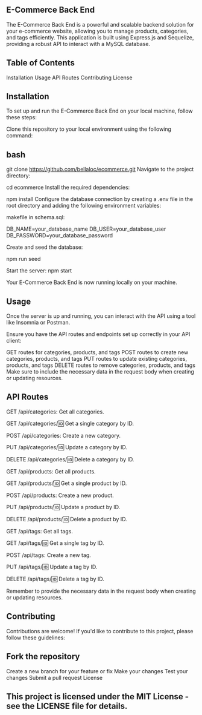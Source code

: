 ## E-Commerce Back End

The E-Commerce Back End is a powerful and scalable backend solution for your e-commerce website, allowing you to manage products, categories, and tags efficiently. This application is built using Express.js and Sequelize, providing a robust API to interact with a MySQL database.

## Table of Contents

Installation
Usage
API Routes
Contributing
License

## Installation
To set up and run the E-Commerce Back End on your local machine, follow these steps:

Clone this repository to your local environment using the following command:

## bash

git clone https://github.com/bellaloc/ecommerce.git
Navigate to the project directory:


cd ecommerce
Install the required dependencies:

npm install
Configure the database connection by creating a .env file in the root directory and adding the following environment variables:

makefile in schema.sql:

DB_NAME=your_database_name
DB_USER=your_database_user
DB_PASSWORD=your_database_password

Create and seed the database:

npm run seed

Start the server:
npm start

Your E-Commerce Back End is now running locally on your machine.

## Usage
Once the server is up and running, you can interact with the API using a tool like Insomnia or Postman.

Ensure you have the API routes and endpoints set up correctly in your API client:

GET routes for categories, products, and tags
POST routes to create new categories, products, and tags
PUT routes to update existing categories, products, and tags
DELETE routes to remove categories, products, and tags
Make sure to include the necessary data in the request body when creating or updating resources.

## API Routes
GET /api/categories: Get all categories.

GET /api/categories/:id: Get a single category by ID.

POST /api/categories: Create a new category.

PUT /api/categories/:id: Update a category by ID.

DELETE /api/categories/:id: Delete a category by ID.

GET /api/products: Get all products.

GET /api/products/:id: Get a single product by ID.

POST /api/products: Create a new product.

PUT /api/products/:id: Update a product by ID.

DELETE /api/products/:id: Delete a product by ID.

GET /api/tags: Get all tags.

GET /api/tags/:id: Get a single tag by ID.

POST /api/tags: Create a new tag.

PUT /api/tags/:id: Update a tag by ID.

DELETE /api/tags/:id: Delete a tag by ID.

Remember to provide the necessary data in the request body when creating or updating resources.

## Contributing
Contributions are welcome! If you'd like to contribute to this project, please follow these guidelines:

## Fork the repository
Create a new branch for your feature or fix
Make your changes
Test your changes
Submit a pull request
License

## This project is licensed under the MIT License - see the LICENSE file for details.